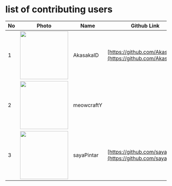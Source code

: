 # list of contributing users 
| No  | Photo                                                                                   | Name       | Github Link                                                    |
| --- | --------------------------------------------------------------------------------------- | ---------- | -------------------------------------------------------------- |
| 1   | <img src="https://avatars.githubusercontent.com/u/55008381?v=4" height=150 width=150>   | AkasakaID  | [https://github.com/AkasakaID](https://github.com/AkasakaID)   |
| 2   | <img src="https://avatars.githubusercontent.com/u/79714367?v=4" height=150 width=150>   | meowcraftY |
| 3   | <img src="https://avatars.githubusercontent.com/u/70132549?s=400" height=150 width=150> | sayaPintar | [https://github.com/sayaPintar](https://github.com/sayaPintar) |